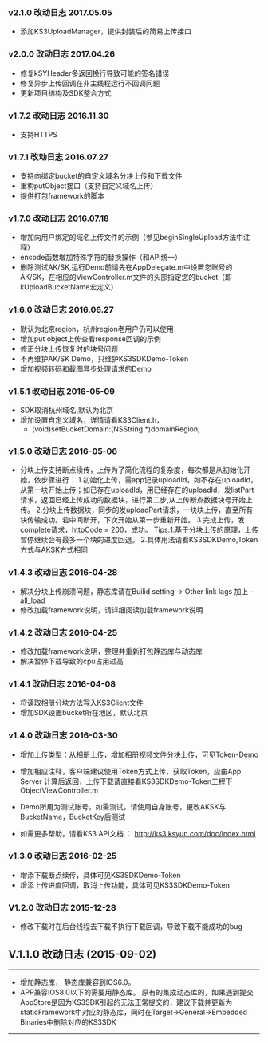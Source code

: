 ### v2.1.0 改动日志 2017.05.05
* 添加KS3UploadManager，提供封装后的简易上传接口

### v2.0.0 改动日志 2017.04.26
* 修复kSYHeader多返回换行导致可能的签名错误
* 修复异步上传回调在非主线程运行不回调问题
* 更新项目结构及SDK整合方式

### v1.7.2 改动日志 2016.11.30
* 支持HTTPS

### v1.7.1 改动日志 2016.07.27
* 支持向绑定bucket的自定义域名分块上传和下载文件
* 重构putObject接口（支持自定义域名上传）
* 提供打包framework的脚本

### v1.7.0 改动日志 2016.07.18
* 增加向用户绑定的域名上传文件的示例（参见beginSingleUpload方法中注释）
* encode函数增加特殊字符的替换操作（和API统一）
* 删除测试AK/SK,运行Demo前请先在AppDelegate.m中设置您账号的AK/SK，在相应的ViewController.m文件的头部指定您的bucket（即kUploadBucketName宏定义）

### v1.6.0 改动日志 2016.06.27
* 默认为北京region，杭州region老用户仍可以使用
* 增加put object上传查看response回调的示例
* 修正分块上传恢复时的块号问题
* 不再维护AK/SK Demo，只维护KS3SDKDemo-Token
* 增加视频转码和截图异步处理请求的Demo

### v1.5.1 改动日志 2016-05-09
* SDK取消杭州域名,默认为北京
* 增加设置自定义域名，详情请看KS3Client.h，
   - (void)setBucketDomain:(NSString \*)domainRegion;

### v1.5.0 改动日志 2016-05-06

* 分块上传支持断点续传，上传为了简化流程的复杂度，每次都是从初始化开始，依步骤进行：
    1.初始化上传，需app记录uploadId，如不存在uploadId，从第一块开始上传；如已存在uploadId，用已经存在的uploadId，发listPart请求，返回已经上传成功的数据块，进行第二步,从上传断点数据块号开始上传。
        2.分块上传数据块，同步的发uploadPart请求，一块块上传，直至所有块传输成功。若中间断开，下次开始从第一步重新开始。
            3.完成上传，发complete请求，httpCode = 200，成功。
            Tips:1.基于分块上传的原理，上传暂停继续会有最多一个块的进度回退。
            2.具体用法请看KS3SDKDemo,Token方式与AKSK方式相同

### v1.4.3 改动日志 2016-04-28

* 解决分块上传崩溃问题，静态库请在Builid setting -> Other link lags 加上 -all\_load
* 修改加载framework说明，请详细阅读加载framework说明

### v1.4.2 改动日志 2016-04-25

* 修改加载framework说明，整理并重新打包静态库与动态库
* 解决暂停下载导致的cpu占用过高

### v1.4.1 改动日志 2016-04-08

* 将读取相册分块方法写入KS3Client文件
* 增加SDK设置bucket所在地区，默认北京

### v1.4.0 改动日志 2016-03-30

* 增加上传类型：从相册上传，增加相册视频文件分块上传，可见Token-Demo
* 增加相应注释，客户端建议使用Token方式上传，获取Token，应由App Server 计算后返回，上传下载请直接看KS3SDKDemo-Token工程下ObjectViewController.m
* Demo所用为测试账号，如需测试，请使用自身账号，更改AKSK与BucketName，BucketKey后测试

* 如需更多帮助，请看KS3 API文档  ： http://ks3.ksyun.com/doc/index.html

### v1.3.0 改动日志 2016-02-25

* 增添下载断点续传，具体可见KS3SDKDemo-Token
* 增添上传进度回调，取消上传功能，具体可见KS3SDKDemo-Token

### V1.2.0 改动日志 2015-12-28

* 修改下载时在后台线程去下载不执行下载回调，导致下载不能成功的bug


## V.1.1.0 改动日志 (2015-09-02)
---

* 增加静态库， 静态库兼容到IOS6.0。
*  APP兼容IOS8.0以下的需要用静态库。 原有的集成动态库的，如果遇到提交AppStore是因为KS3SDK引起的无法正常提交的，建议下载并更新为staticFramework中对应的静态库，同时在Target->General->Embedded Binaries中删除对应的KS3SDK

---
